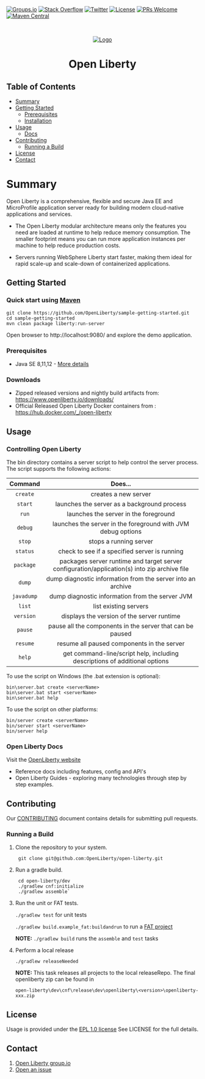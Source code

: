 [![Groups.io](https://img.shields.io/badge/ask-groups.io-orange.svg)](https://groups.io/g/openliberty)
[![Stack Overflow](https://img.shields.io/badge/find-answers-blue.svg)](https://stackoverflow.com/questions/tagged/open-liberty)
[![Twitter](https://img.shields.io/twitter/follow/openlibertyio.svg?style=social&label=Follow)](https://twitter.com/OpenLibertyIO)
[![License](https://img.shields.io/badge/License-EPL%201.0-green.svg)](https://opensource.org/licenses/EPL-1.0)
[![PRs Welcome](https://img.shields.io/badge/PRs-welcome-brightgreen.svg)](CONTRIBUTING.md)
[![Maven Central](https://img.shields.io/maven-central/v/io.openliberty/openliberty-runtime.svg?label=Maven%20Central)](http://search.maven.org/#search%7Cga%7C1%7Cg%3A%22io.openliberty%22%20a%3A%22openliberty-runtime%22)

<!-- PROJECT LOGO -->
<br />
<p align="center">
  <a href="https://github.com/othneildrew/Best-README-Template">
    <img src="https://openliberty.io/img/spaceship.svg" alt="Logo">
  </a>

  <h1 align="center">Open Liberty</h1>
</p>

<!-- TABLE OF CONTENTS -->
## Table of Contents

* [Summary](#summary)
* [Getting Started](#getting-started)
  * [Prerequisites](#prerequisites)
  * [Installation](#installation)
* [Usage](#usage)
  * [Docs](#open-liberty-docs)
* [Contributing](#contributing)
  * [Running a Build](#running-a-build)
* [License](#license)
* [Contact](#contact)

# Summary
Open Liberty is a comprehensive, flexible and secure Java EE and MicroProfile application server ready for building modern cloud-native applications and services.

* The Open Liberty modular architecture means only the features you need are loaded at runtime to help reduce memory consumption. The smaller footprint means you can run more application instances per machine to help reduce production costs.

* Servers running WebSphere Liberty start faster, making them ideal for rapid scale-up and scale-down of containerized applications.


## Getting Started

### Quick start using [Maven](https://maven.apache.org/)
    git clone https://github.com/OpenLiberty/sample-getting-started.git
    cd sample-getting-started
    mvn clean package liberty:run-server

Open browser to http://localhost:9080/ and explore the demo application.

### Prerequisites

* Java SE 8,11,12 - [More details](https://openliberty.io/docs/ref/general/#java-se.html)

### Downloads

* Zipped released versions and nightly build artifacts from: https://www.openliberty.io/downloads/
* Official Released Open Liberty Docker containers from : https://hub.docker.com/_/open-liberty


## Usage

### Controlling Open Liberty

The bin directory contains a server script to help control the server process.
The script supports the following actions:

Command| Does...
:-----:|:-----:
`create`|creates a new server
`start`|launches the server as a background process
`run`|launches the server in the foreground
`debug`|launches the server in the foreground with JVM debug options
`stop`|stops a running server
`status`|check to see if a specified server is running
`package`|packages server runtime and target server configuration/application(s) into zip archive file
`dump`|dump diagnostic information from the server into an archive
`javadump`|dump diagnostic information from the server JVM
`list`|list existing servers
`version`|displays the version of the server runtime
`pause`|pause all the components in the server that can be paused
`resume`|resume all paused components in the server
`help`|get command-line/script help, including descriptions of additional options

To use the script on Windows (the .bat extension is optional):

    bin\server.bat create <serverName>
    bin\server.bat start <serverName>
    bin\server.bat help

To use the script on other platforms:

    bin/server create <serverName>
    bin/server start <serverName>
    bin/server help


### Open Liberty Docs
Visit the [OpenLiberty website](https://openliberty.io/docs/)
* Reference docs including features, config and API's
* Open Liberty Guides - exploring many technologies through step by step examples.


## Contributing
Our [CONTRIBUTING](https://github.com/OpenLiberty/open-liberty/blob/master/CONTRIBUTING.md) document contains details for submitting pull requests.

### Running a Build

1. Clone the repository to your system.

        git clone git@github.com:OpenLiberty/open-liberty.git

2. Run a gradle build.

        cd open-liberty/dev
        ./gradlew cnf:initialize
        ./gradlew assemble`
    
3. Run the unit or FAT tests.

    `./gradlew test` for unit tests
    
    `./gradlew build.example_fat:buildandrun` to run a [FAT project](https://github.com/OpenLiberty/open-liberty/wiki/FAT-tests)
   
   **NOTE:** ```./gradlew build``` runs the `assemble` and `test` tasks
   
4. Perform a local release

    ```./gradlew releaseNeeded```
    
    **NOTE:** This task releases all projects to the local releaseRepo.
    The final openliberty zip can be found in
    
    ```open-liberty\dev\cnf\release\dev\openliberty\<version>\openliberty-xxx.zip```

## License
Usage is provided under the [EPL 1.0 license](https://opensource.org/licenses/EPL-1.0) See LICENSE for the full details.


## Contact
1. [Open Liberty group.io](https://groups.io/g/openliberty)
2. [Open an issue](https://github.com/OpenLiberty/open-liberty/issues)
